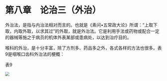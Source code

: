 # 第八章　论治三（外治）

外治法，是指与内治法相对而言的。也就是《素问•五常政大论》所谓：“上取下取，内取外取，以求其过”的外取，就是外治法。它是利用手法或药物或配合一定的器械等施之于病员的机体外表某部或患病处，以达到治疗目的。

喉科的外治，是十分丰富，除了方剂多、药品多之外，各式各样的方法也很多。表9是咽喉口齿科外治法的梗概：

表9

<img src="img\表9.svg" style="zoom:80%;" />
